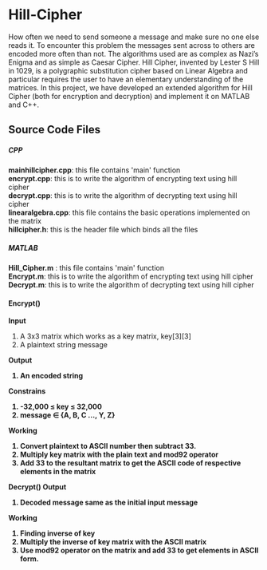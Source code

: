 # Hill-Cipher
<p>How often we need to send someone a message and make sure no one else reads it. To encounter this problem the messages sent across to others are encoded more often than not. The algorithms used are as complex as Nazi’s Enigma and as simple as Caesar Cipher. 
Hill Cipher, invented by Lester S Hill in 1029, is a polygraphic substitution cipher based on Linear Algebra and particular requires the user to have an elementary understanding of the matrices. In this project, we have developed an extended algorithm for Hill Cipher (both for encryption and decryption) and implement it on MATLAB and C++.</p>

<h2>Source Code Files</h2>
	<h5>CPP</h5>
	<b>mainhillcipher.cpp</b>: this file contains 'main' function<br>
	<b>encrypt.cpp</b>: this is to write the algorithm of encrypting text using hill cipher<br>
	<b>decrypt.cpp</b>: this is to write the algorithm of decrypting text using hill cipher<br>
	<b>linearalgebra.cpp</b>: this file contains the basic operations implemented on the matrix<br>
	<b>hillcipher.h</b>: this is the header file which binds all the files<br>
	<h5>MATLAB</h5>
	<b>Hill_Cipher.m</b> : this file contains 'main' function<br>
	<b>Encrypt.m</b>: this is to write the algorithm of encrypting text using hill cipher<br>
	<b>Decrypt.m</b>: this is to write the algorithm of decrypting text using hill cipher<br>

<h4>Encrypt()</h4>
<b>Input</b>
<ol>
	<li>A 3x3 matrix which works as a key matrix, key[3][3]</li>
	<li>A plaintext string message</li>
</ol>

<b>Output<b>
<ol>
	<li>An encoded string</li>
</ol>

<b>Constrains</b>
<ol>
	<li>-32,000 ≤ key ≤ 32,000</li>
	<li>message ∈ {A, B, C …, Y, Z}</li>
</ol>

<b>Working</b>
<ol>
	<li>Convert plaintext to ASCII number then subtract 33.</li>
	<li>Multiply key matrix with the plain text and mod92 operator</li>
	<li>Add 33 to the resultant matrix to get the ASCII code of respective elements in the matrix</li>
</ol>
<b>Decrypt()</b>
<b>Output</b>
<ol>
	<li>Decoded message same as the initial input message</li>
</ol>
<b>Working</b>
<ol>
<li>Finding inverse of key</li>
<li>Multiply the inverse of key matrix with the ASCII matrix</li>
<li>Use mod92 operator on the matrix and add 33 to get elements in ASCII form.</li>
</ol>